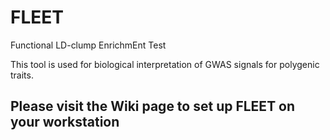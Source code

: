# FLEET
Functional LD-clump EnrichmEnt Test 

This tool is used for biological interpretation of GWAS signals for polygenic traits. 

## Please visit the Wiki page to set up FLEET on your workstation
